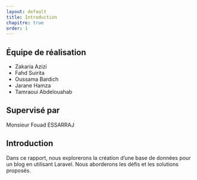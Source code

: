 ```yaml
---
layout: default
title: Introduction
chapitre: true
order: 1
---
```


## Équipe de réalisation
- Zakaria Azizi
- Fahd Suirita
- Oussama Bardich
- Jarane Hamza
- Tamraoui Abdelouahab

## Supervisé par
Monsieur Fouad ESSARRAJ

## Introduction
Dans ce rapport, nous explorerons la création d’une base de données pour un blog en utilisant Laravel. Nous aborderons les défis et les solutions proposés.
